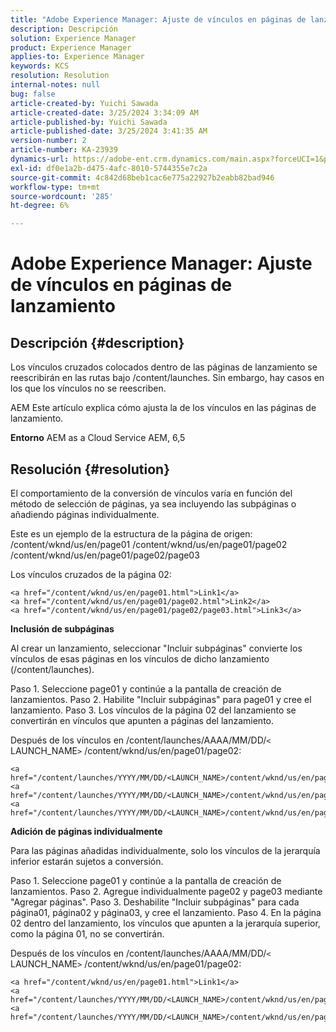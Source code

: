 ```yaml
---
title: "Adobe Experience Manager: Ajuste de vínculos en páginas de lanzamiento"
description: Descripción
solution: Experience Manager
product: Experience Manager
applies-to: Experience Manager
keywords: KCS
resolution: Resolution
internal-notes: null
bug: false
article-created-by: Yuichi Sawada
article-created-date: 3/25/2024 3:34:09 AM
article-published-by: Yuichi Sawada
article-published-date: 3/25/2024 3:41:35 AM
version-number: 2
article-number: KA-23939
dynamics-url: https://adobe-ent.crm.dynamics.com/main.aspx?forceUCI=1&pagetype=entityrecord&etn=knowledgearticle&id=68840384-58ea-ee11-a204-6045bd006268
exl-id: df0e1a2b-d475-4afc-8010-5744355e7c2a
source-git-commit: 4c842d68beb1cac6e775a22927b2eabb82bad946
workflow-type: tm+mt
source-wordcount: '285'
ht-degree: 6%

---
```


# Adobe Experience Manager: Ajuste de vínculos en páginas de lanzamiento

## Descripción {#description}


Los vínculos cruzados colocados dentro de las páginas de lanzamiento se reescribirán en las rutas bajo /content/launches. Sin embargo, hay casos en los que los vínculos no se reescriben.

AEM Este artículo explica cómo ajusta la de los vínculos en las páginas de lanzamiento.

<b>Entorno</b>
AEM as a Cloud Service AEM, 6,5


## Resolución {#resolution}


El comportamiento de la conversión de vínculos varía en función del método de selección de páginas, ya sea incluyendo las subpáginas o añadiendo páginas individualmente.

Este es un ejemplo de la estructura de la página de origen: /content/wknd/us/en/page01 /content/wknd/us/en/page01/page02 /content/wknd/us/en/page01/page02/page03

Los vínculos cruzados de la página 02:


```
<a href="/content/wknd/us/en/page01.html">Link1</a>
<a href="/content/wknd/us/en/page01/page02.html">Link2</a>
<a href="/content/wknd/us/en/page01/page02/page03.html">Link3</a>
```


<b>Inclusión de subpáginas</b>

Al crear un lanzamiento, seleccionar &quot;Incluir subpáginas&quot; convierte los vínculos de esas páginas en los vínculos de dicho lanzamiento (/content/launches).

Paso 1. Seleccione page01 y continúe a la pantalla de creación de lanzamientos.
Paso 2. Habilite &quot;Incluir subpáginas&quot; para page01 y cree el lanzamiento.
Paso 3. Los vínculos de la página 02 del lanzamiento se convertirán en vínculos que apunten a páginas del lanzamiento.

Después de los vínculos en /content/launches/AAAA/MM/DD/`<` LAUNCH_NAME`>` /content/wknd/us/en/page01/page02:


```
<a href="/content/launches/YYYY/MM/DD/<LAUNCH_NAME>/content/wknd/us/en/page01.html">Link1</a>
<a href="/content/launches/YYYY/MM/DD/<LAUNCH_NAME>/content/wknd/us/en/page01/page02.html">Link2</a>
<a href="/content/launches/YYYY/MM/DD/<LAUNCH_NAME>/content/wknd/us/en/page01/page02/page03.html">Link3</a>
```


<b>Adición de páginas individualmente</b>

Para las páginas añadidas individualmente, solo los vínculos de la jerarquía inferior estarán sujetos a conversión.

Paso 1. Seleccione page01 y continúe a la pantalla de creación de lanzamientos.
Paso 2. Agregue individualmente page02 y page03 mediante &quot;Agregar páginas&quot;.
Paso 3. Deshabilite &quot;Incluir subpáginas&quot; para cada página01, página02 y página03, y cree el lanzamiento.
Paso 4. En la página 02 dentro del lanzamiento, los vínculos que apunten a la jerarquía superior, como la página 01, no se convertirán.

Después de los vínculos en /content/launches/AAAA/MM/DD/`<` LAUNCH_NAME`>` /content/wknd/us/en/page01/page02:


```
<a href="/content/wknd/us/en/page01.html">Link1</a> 
<a href="/content/launches/YYYY/MM/DD/<LAUNCH_NAME>/content/wknd/us/en/page01/page02.html">Link2</a>
<a href="/content/launches/YYYY/MM/DD/<LAUNCH_NAME>/content/wknd/us/en/page01/page02/page03.html">Link3</a>
```
